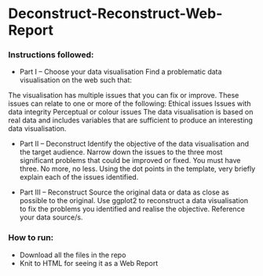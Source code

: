 # Deconstruct-Reconstruct-Web-Report

### Instructions followed:

- Part I – Choose your data visualisation
Find a problematic data visualisation on the web such that:

The visualisation has multiple issues that you can fix or improve. These issues can relate to one or more of the following:
Ethical issues
Issues with data integrity
Perceptual or colour issues
The data visualisation is based on real data and includes variables that are sufficient to produce an interesting data visualisation. 

- Part II – Deconstruct
Identify the objective of the data visualisation and the target audience. 
Narrow down the issues to the three most significant problems that could be improved or fixed. You must have three. No more, no less. 
Using the dot points in the template, very briefly explain each of the issues identified. 

- Part III – Reconstruct
Source the original data or data as close as possible to the original.
Use ggplot2 to reconstruct a data visualisation to fix the problems you identified and realise the objective.
Reference your data source/s.

### How to run:

- Download all the files in the repo
- Knit to HTML for seeing it as a Web Report
